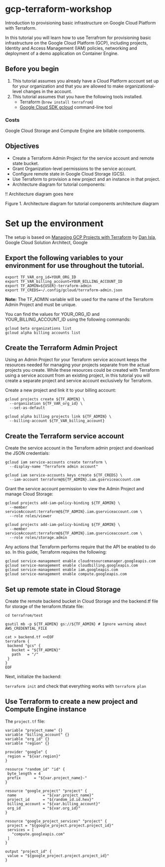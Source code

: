 # gcp-terraform-workshop
Introduction to provisioning basic infrastructure on Google Cloud Platform with Terraform.

In this tutorial you will learn how to use Terrafrom for provisioning basic infrastructure on the Google Cloud Platform (GCP), including projects, Identity and Access Management (IAM) policies, networking and deployment of a demo application on Container Engine.

## Before you begin
1. This tutorial assumes you already have a Cloud Platform account set up for your organization and that you are allowed to make organizational-level changes in the account.
2. This tutorial assumes that you have the following tools installed.
    * Terraform (`brew install terrafrom`)
    * [Google Cloud SDK gcloud](https://cloud.google.com/sdk/docs/quickstart-mac-os-x) command-line tool

### Costs
Google Cloud Storage and Compute Engine are billable components.

## Objectives

* Create a Terraform Admin Project for the service account and remote state bucket.
* Grant Organization-level permissions to the service account.
* Configure remote state in Google Cloud Storage (GCS).
* Use Terraform to provision a new project and an instance in that project.
* Architecture diagram for tutorial components:

!! Architecture diagram goes here

Figure 1. Architecture diagram for tutorial components architecture diagram

# Set up the environment
The setup is based on [Managing GCP Projects with Terraform](https://cloud.google.com/community/tutorials/managing-gcp-projects-with-terraform) by [Dan Isla](https://github.com/danisla), Google Cloud Solution Architect, Google

## Export the following variables to your environment for use throughout the tutorial.

```
export TF_VAR_org_id=YOUR_ORG_ID
export TF_VAR_billing_account=YOUR_BILLING_ACCOUNT_ID
export TF_ADMIN=${USER}-terraform-admin
export TF_CREDS=~/.config/gcloud/terraform-admin.json
```

**Note:** The TF_ADMIN variable will be used for the name of the Terraform Admin Project and must be unique.

You can find the values for YOUR_ORG_ID and YOUR_BILLING_ACCOUNT_ID using the following commands:
```
gcloud beta organizations list
gcloud alpha billing accounts list
```

## Create the Terraform Admin Project

Using an Admin Project for your Terraform service account keeps the resources needed for managing your projects separate from the actual projects you create. While these resources could be created with Terraform using a service account from an existing project, in this tutorial you will create a separate project and service account exclusively for Terraform.

Create a new project and link it to your billing account:
```
gcloud projects create ${TF_ADMIN} \
  --organization ${TF_VAR_org_id} \
  --set-as-default

gcloud alpha billing projects link ${TF_ADMIN} \
  --billing-account ${TF_VAR_billing_account}
```

## Create the Terraform service account

Create the service account in the Terraform admin project and download the JSON credentials:
```
gcloud iam service-accounts create terraform \
  --display-name "Terraform admin account"

gcloud iam service-accounts keys create ${TF_CREDS} \
  --iam-account terraform@${TF_ADMIN}.iam.gserviceaccount.com
```

Grant the service account permission to view the Admin Project and manage Cloud Storage:
```
gcloud projects add-iam-policy-binding ${TF_ADMIN} \
  --member serviceAccount:terraform@${TF_ADMIN}.iam.gserviceaccount.com \
  --role roles/viewer

gcloud projects add-iam-policy-binding ${TF_ADMIN} \
  --member serviceAccount:terraform@${TF_ADMIN}.iam.gserviceaccount.com \
  --role roles/storage.admin
```

Any actions that Terraform performs require that the API be enabled to do so. In this guide, Terraform requires the following:
```
gcloud service-management enable cloudresourcemanager.googleapis.com
gcloud service-management enable cloudbilling.googleapis.com
gcloud service-management enable iam.googleapis.com
gcloud service-management enable compute.googleapis.com
```
<!--
### Add organization/folder-level permissions

Grant the service account permission to create projects and assign billing accounts:
```
gcloud beta organizations add-iam-policy-binding ${TF_VAR_org_id} \
  --member serviceAccount:terraform@${TF_ADMIN}.iam.gserviceaccount.com \
  --role roles/resourcemanager.projectCreator

gcloud beta organizations add-iam-policy-binding ${TF_VAR_org_id} \
  --member serviceAccount:terraform@${TF_ADMIN}.iam.gserviceaccount.com \
  --role roles/billing.user
```
-->

## Set up remote state in Cloud Storage

Create the remote backend bucket in Cloud Storage and the backend.tf file for storage of the terraform.tfstate file:
```
cd terrafrom/test

gsutil mb -p ${TF_ADMIN} gs://${TF_ADMIN} # Ignore warning about AWS_CREDENTIAL_FILE

cat > backend.tf <<EOF
terraform {
 backend "gcs" {
   bucket = "${TF_ADMIN}"
   path   = "/"
 }
}
EOF
```

Next, initialize the backend:

`terraform init` and check that everything works with `terraform plan`

## Use Terraform to create a new project and Compute Engine instance

The `project.tf` file:

```
variable "project_name" {}
variable "billing_account" {}
variable "org_id" {}
variable "region" {}

provider "google" {
 region = "${var.region}"
}

resource "random_id" "id" {
 byte_length = 4
 prefix      = "${var.project_name}-"
}

resource "google_project" "project" {
 name            = "${var.project_name}"
 project_id      = "${random_id.id.hex}"
 billing_account = "${var.billing_account}"
 org_id          = "${var.org_id}"
}

resource "google_project_services" "project" {
 project = "${google_project.project.project_id}"
 services = [
   "compute.googleapis.com"
 ]
}

output "project_id" {
 value = "${google_project.project.project_id}"
}
```
